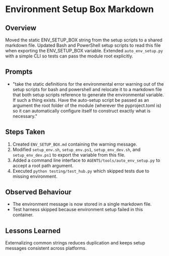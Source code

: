 # Environment Setup Box Markdown

## Overview
Moved the static ENV_SETUP_BOX string from the setup scripts to a shared markdown file. Updated Bash and PowerShell setup scripts to read this file when exporting the ENV_SETUP_BOX variable. Extended `auto_env_setup.py` with a simple CLI so tests can pass the module root explicitly.

## Prompts
- "take the static definitions for the environmental error warning out of the setup scripts for bash and powershell and relocate it to a markdown file that both setup scripts reference to generate the environmental variable. If such a thing exists. Have the auto-setup script be passed as an argument the root folder of the module (wherever the pyproject.toml is) so it can automatically configure itself to construct exactly what is necessary."

## Steps Taken
1. Created `ENV_SETUP_BOX.md` containing the warning message.
2. Modified `setup_env.sh`, `setup_env.ps1`, `setup_env_dev.sh`, and `setup_env_dev.ps1` to export the variable from this file.
3. Added a command line interface to `AGENTS/tools/auto_env_setup.py` to accept a root path argument.
4. Executed `python testing/test_hub.py` which skipped tests due to missing environment.

## Observed Behaviour
- The environment message is now stored in a single markdown file.
- Test harness skipped because environment setup failed in this container.

## Lessons Learned
Externalizing common strings reduces duplication and keeps setup messages consistent across platforms.

